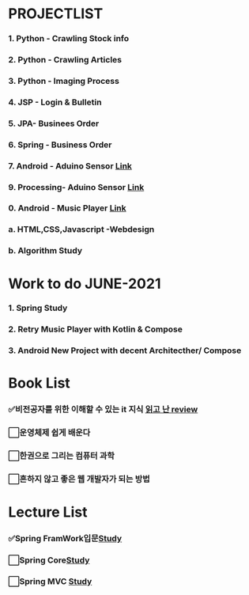 # PROJECTLIST
### 1. Python - Crawling Stock info[]()
### 2. Python - Crawling Articles[]() 
### 3. Python - Imaging Process[]()
### 4. JSP - Login & Bulletin[]()
### 5. JPA- Businees Order []()
### 6. Spring - Business Order[]()
### 7. Android - Aduino Sensor [Link](https://github.com/minchjung/Android)
### 9. Processing- Aduino Sensor [Link](https://github.com/minchjung/processing3.0)
### 0. Android - Music Player [Link](https://github.com/minchjung/Android)
### a. HTML,CSS,Javascript -Webdesign []() 
### b. Algorithm Study []()


# Work to do JUNE-2021
### 1. Spring Study 
### 2. Retry Music Player with Kotlin & Compose
### 3. Android New Project with decent Architecther/ Compose 

# Book List 
### :white_check_mark:비전공자를 위한 이해할 수 있는 it 지식 [읽고 난 review]()
### :white_large_square:운영체제 쉽게 배운다
### :white_large_square:한권으로 그리는 컴퓨터 과학 
### :white_large_square:흔하지 않고 좋은 웹 개발자가 되는 방법

# Lecture List
### :white_check_mark:Spring FramWork입문[Study]()
### :white_large_square:Spring Core[Study]()
### :white_large_square:Spring MVC [Study]()
